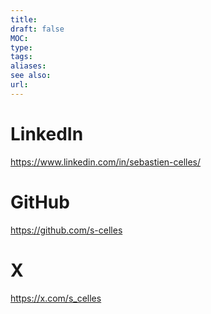 ```yaml
---
title: 
draft: false
MOC: 
type: 
tags: 
aliases: 
see also: 
url:
---
```

# LinkedIn
https://www.linkedin.com/in/sebastien-celles/
# GitHub
https://github.com/s-celles
# X
https://x.com/s_celles
